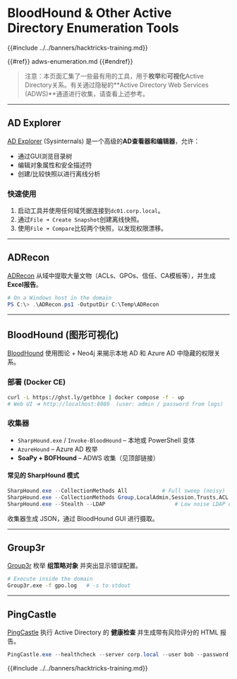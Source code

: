 # BloodHound & Other Active Directory Enumeration Tools

{{#include ../../banners/hacktricks-training.md}}

{{#ref}}
adws-enumeration.md
{{#endref}}

> 注意：本页面汇集了一些最有用的工具，用于**枚举**和**可视化**Active Directory关系。有关通过隐秘的**Active Directory Web Services (ADWS)**通道进行收集，请查看上述参考。

---

## AD Explorer

[AD Explorer](https://docs.microsoft.com/en-us/sysinternals/downloads/adexplorer) (Sysinternals) 是一个高级的**AD查看器和编辑器**，允许：

* 通过GUI浏览目录树
* 编辑对象属性和安全描述符
* 创建/比较快照以进行离线分析

### 快速使用

1. 启动工具并使用任何域凭据连接到`dc01.corp.local`。
2. 通过`File ➜ Create Snapshot`创建离线快照。
3. 使用`File ➜ Compare`比较两个快照，以发现权限漂移。

---

## ADRecon

[ADRecon](https://github.com/adrecon/ADRecon) 从域中提取大量文物（ACLs、GPOs、信任、CA模板等），并生成**Excel报告**。
```powershell
# On a Windows host in the domain
PS C:\> .\ADRecon.ps1 -OutputDir C:\Temp\ADRecon
```
---

## BloodHound (图形可视化)

[BloodHound](https://github.com/BloodHoundAD/BloodHound) 使用图论 + Neo4j 来揭示本地 AD 和 Azure AD 中隐藏的权限关系。

### 部署 (Docker CE)
```bash
curl -L https://ghst.ly/getbhce | docker compose -f - up
# Web UI ➜ http://localhost:8080  (user: admin / password from logs)
```
### 收集器

* `SharpHound.exe` / `Invoke-BloodHound` – 本地或 PowerShell 变体
* `AzureHound` – Azure AD 枚举
* **SoaPy + BOFHound** – ADWS 收集（见顶部链接）

#### 常见的 SharpHound 模式
```powershell
SharpHound.exe --CollectionMethods All           # Full sweep (noisy)
SharpHound.exe --CollectionMethods Group,LocalAdmin,Session,Trusts,ACL
SharpHound.exe --Stealth --LDAP                      # Low noise LDAP only
```
收集器生成 JSON，通过 BloodHound GUI 进行摄取。

---

## Group3r

[Group3r](https://github.com/Group3r/Group3r) 枚举 **组策略对象** 并突出显示错误配置。
```bash
# Execute inside the domain
Group3r.exe -f gpo.log   # -s to stdout
```
---

## PingCastle

[PingCastle](https://www.pingcastle.com/documentation/) 执行 Active Directory 的 **健康检查** 并生成带有风险评分的 HTML 报告。
```powershell
PingCastle.exe --healthcheck --server corp.local --user bob --password "P@ssw0rd!"
```
{{#include ../../banners/hacktricks-training.md}}
